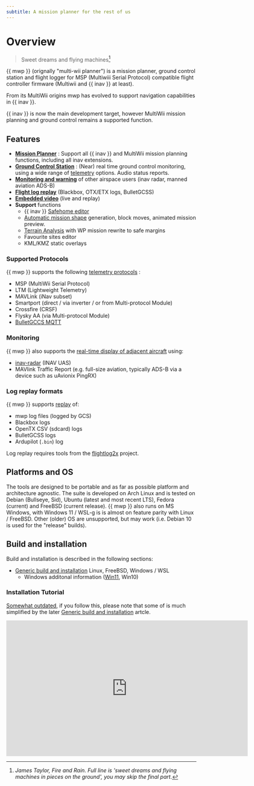 ```yaml
---
subtitle: A mission planner for the rest of us
---
```


# Overview

> Sweet dreams and flying machines[^1]

[^1]: *James Taylor, Fire and Rain. Full line is 'sweet dreams and flying machines in pieces on the ground', you may skip the final part*.

{{ mwp }} (orignally "multi-wii planner") is a mission planner, ground
control station and flight logger for MSP (Multiwiii Serial Protocol)
compatible flight controller firmware (Multiwii and {{ inav }} at least).

From its MultiWii origins mwp has evolved to support navigation
capabilities in {{ inav }}.

{{ inav }} is now the main development target, however MultiWii mission planning and
ground control remains a supported function.

## Features

* [**Mission Planner**](../mission-editor) : Support all {{ inav }} and MultiWii mission planning functions, including all inav extensions.
* [**Ground Control Station**](../gcs-features) : (Near) real time ground control monitoring, using a wide range of [telemetry](#supported-protocols) options. Audio status reports.
* [**Monitoring and warning**](../mwp-Radar-View) of other airspace users (inav radar, manned aviation ADS-B)
* [**Flight log replay**](../replay-tools)  (Blackbox, OTX/ETX logs, BulletGCSS)
* [**Embedded video**](../mwp_video_player) (live and replay)
* **Support** functions
    * {{ inav }} [Safehome editor](../mwp-safehomes-editor)
    * [Automatic mission shape](../mission-editor#add-shape) generation, block moves, animated mission preview.
    * [Terrain Analysis](../Mission-Elevation-Plot-and-Terrain-Analysis) with WP mission rewrite to safe margins
    * Favourite sites editor
    * KML/KMZ static overlays

### Supported Protocols

{{ mwp }} supports the following [telemetry protocols](../mwp-multi-procotol) :

* MSP (MultiWii Serial Protocol)
* LTM (Lightweight Telemetry)
* MAVLink (iNav subset)
* Smartport (direct /  via inverter / or from Multi-protocol Module)
* Crossfire (CRSF)
* Flysky AA (via Multi-protocol Module)
* [BulletGCCS MQTT](https://github.com/stronnag/mwptools/wiki/mqtt---bulletgcss-telemetry)

### Monitoring

{{ mwp }} also supports the [real-time display of adjacent aircraft](../mwp-Radar-View) using:

* [inav-radar](https://github.com/OlivierC-FR/ESP32-INAV-Radar/) (INAV UAS)
* MAVlink Traffic Report (e.g. full-size aviation, typically ADS-B via a device such as uAvionix PingRX)

### Log replay formats

{{ mwp }} supports [replay](../replay-tools) of:

* mwp log files (logged by GCS)
* Blackbox logs
* OpenTX CSV (sdcard) logs
* BulletGCSS logs
* Ardupilot (`.bin`) log

Log replay requires tools from the [flightlog2x](https://github.com/stronnag/bbl2kml) project.

## Platforms and OS

The tools are designed to be portable and as far as possible platform and architecture agnostic. The suite is developed on Arch Linux and is tested on Debian (Bullseye, Sid), Ubuntu (latest and most recent LTS), Fedora (current)  and FreeBSD (current release). {{ mwp }} also runs on MS Windows, with Windows 11 / WSL-g is is almost on feature parity with Linux / FreeBSD. Other (older) OS are unsupported, but may work (i.e. Debian 10 is used for the "release" builds).

## Build and installation

Build and installation is described in the following sections:

* [Generic build and installation](Building-with-meson-and-ninja.md) Linux, FreeBSD, Windows / WSL
  * Windows additonal information ([Win11](mwp-in-Windows-11---WSL-G.md), Win10)

### Installation Tutorial

[Somewhat outdated](https://vimeo.com/256052320), if you follow this, please note that some of is much simplified by the later  [Generic build and installation](Building-with-meson-and-ninja.md) artcle.

<iframe src="https://player.vimeo.com/video/256052320?h=83d47b048d"  width="640" height="360" frameborder="0" allow="autoplay; fullscreen;  picture-in-picture" allowfullscreen></iframe>
